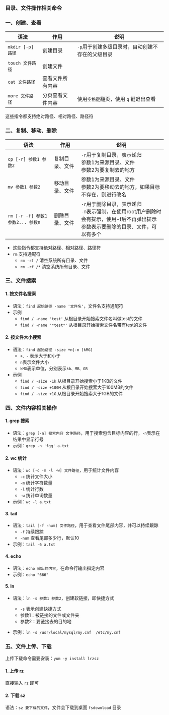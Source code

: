 ### 目录、文件操作相关命令

### 一、创建、查看

| 语法   | 作用         | 说明 |
| ------ | ----------| ---- |
| `mkdir [-p] 路径` | 创建目录 |  `-p`用于创建多级目录时，自动创建不存在的父级目录   |
| `touch 文件路径` | 创建文件 |     |
|  `cat 文件路径` | 查看文件所有内容 |     |
|  `more 文件路径` |分页查看文件内容 | 使用`空格键`翻页，使用 `q` 键退出查看 |

这些指令都支持绝对路径、相对路径、路径符


### 二、复制、移动、删除

| 语法   | 作用         | 说明 |
| ------ | ----------| ---- |
| `cp [-r] 参数1 参数2` | 复制目录、文件 | `-r`用于复制目录，表示递归<br> 参数1为来源目录、文件<br>参数2为要复制去的地方    |
| `mv 参数1 参数2` | 移动目录、文件 | 参数1为来源目录、文件<br>参数2为要移动去的地方，如果目标不存在，则进行改名    |
| `rm [-r -f] 参数1 参数2... 参数n` |删除目录、文件 | `-r`用于删除目录，表示递归<br>`-f`表示强制，在使用root用户删除时会有提示，使用-f后不再弹出提示<br>参数表示要删除的目录、文件，可以有多个     |

* 这些指令都支持绝对路径、相对路径、路径符
* `rm` 支持通配符
  * `rm -rf /`      清空系统所有目录、文件
  * `rm -rf /*`     清空系统所有目录、文件
  
  
### 三、文件搜索
#### 1. 按文件名搜索
* 语法：`find 起始路径 -name '文件名'`，文件名支持通配符
* 示例
  * `find / -name 'test'`   从根目录开始搜索文件名叫做test的文件
  * `find / -name '*test*'` 从根目录开始搜索文件名带有test的文件


#### 2. 按文件大小搜索
* 语法：`find 起始路径 -size +n|-n [kMG]`
  * `+、-` 表示大于和小于
  * `n`表示文件大小
  * `kMG`表示单位，分别表示`kb、MB、GB`
* 示例
  * `find / -size -1k`     从根目录开始搜索小于1KB的文件 
  * `find / -size +100M`   从根目录开始搜索大于100MB的文件
  * `find / -size +1G`     从根目录开始搜索大于1GB的文件
 


### 四、文件内容相关操作
#### 1. grep 搜索
* 语法：`grep [-n] 搜索内容 文件路径`，用于搜索包含目标内容的行，`-n`表示在结果中显示行号
* 示例：`grep -n 'fgq' a.txt`

#### 2. wc 统计
* 语法：`wc [-c -m -l -w] 文件路径`，用于统计文件内容
  * `-c` 统计文件大小
  * `-m` 统计字符数量
  * `-l` 统计行数
  * `-w` 统计单词数量
* 示例：`wc -l a.txt`


#### 3. tail 
* 语法：`tail [-f -num] 文件路径`，用于查看文件尾部内容，并可以持续跟踪
  * `-f`  持续跟踪
  * `-num` 查看尾部多少行，默认10
* 示例：`tail -6 a.txt`


#### 4. echo 
* 语法：`echo 输出的内容`，在命令行输出指定内容
* 示例：`echo "666"`

#### 5. ln 
* 语法：`ln -s 参数1 参数2`，创建软链接，即快捷方式
  * `-s` 表示创建快捷方式
  * 参数1：被链接的文件或文件夹
  * 参数2：要链接去的目的地

* 示例：`ln -s /usr/local/mysql/my.cnf  /etc/my.cnf`



### 五、文件上传、下载
上传下载命令需要安装：`yum -y install lrzsz`

#### 1. 上传 rz
直接输入 `rz` 即可

#### 2. 下载 sz
语法：`sz 要下载的文件`，文件会下载到桌面 `fsdownload` 目录
